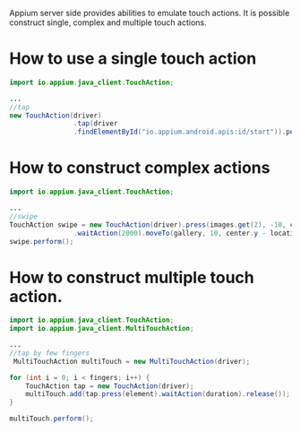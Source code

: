 Appium server side provides abilities to emulate touch actions. It is possible construct single, complex and multiple touch actions.
 
# How to use a single touch action

```java
import io.appium.java_client.TouchAction;

...
//tap
new TouchAction(driver)
                .tap(driver
                .findElementById("io.appium.android.apis:id/start")).perform();
```

# How to construct complex actions

```java
import io.appium.java_client.TouchAction;

...
//swipe
TouchAction swipe = new TouchAction(driver).press(images.get(2), -10, center.y - location.y)
                .waitAction(2000).moveTo(gallery, 10, center.y - location.y).release();
swipe.perform();
```

# How to construct multiple touch action. 

```java
import io.appium.java_client.TouchAction;
import io.appium.java_client.MultiTouchAction;

...
//tap by few fingers
 MultiTouchAction multiTouch = new MultiTouchAction(driver);

for (int i = 0; i < fingers; i++) {
    TouchAction tap = new TouchAction(driver);
    multiTouch.add(tap.press(element).waitAction(duration).release());
}

multiTouch.perform();
```

